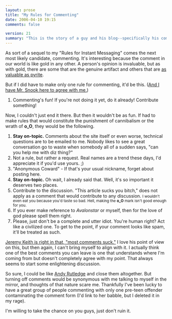 ```yaml
---
layout: prose
title: "My Rules for Commenting"
date: 2006-04-10 19:15
comments: false

version: 21
summary: "This is the story of a guy and his blog--specifically his commenters. Said guy sets some \"ground rules\" for people wanting to comment on said blog. Follow them or... again, be eaten."
---
```


As sort of a sequel to my "Rules for Instant Messaging" comes the next most likely candidate, commenting. It's interesting because the comment in our world is like gold in any other. A person's opinion is invaluable, but as with gold, there are some that are the genuine artifact and others that are [as valuable as pyrite][1].

But if I did have to make only one rule for commenting, it'd be this. ([And I have Mr. Snook here to agree with me.][2])

1. Commenting's fun! If you're not doing it yet, do it already! Contribute something!

Now, I couldn't just end it there. But then it wouldn't be as fun. If had to make rules that would constitute the punishment of cannibalism or the wrath of **o_O**, they would be the following.

1. **Stay on-topic.** Comments about the site itself or even worse, technical questions are to be emailed to me. Nobody likes to see a great conversation go to waste when somebody all of a sudden says, "can you help me with diz thing?"
2. Not a rule, but rather a request. Real names are a trend these days, I'd appreciate it if you'd use yours. ;)
3. "Anonymous Coward" - If that's your usual nickname, forget about posting here.
4. **Stay on-topic.** Oh wait, I already said that. Well, it's so important it deserves two places.
5. Contribute to the discussion. "This article sucks you bitch," does not apply as a comment that would contribute to any discussion. <small>I wouldn't even eat you because you'd taste so bad. Hell, making the **o_O** mark isn't good enough for you.</small>
6. If you ever make reference to <em>Avalonstar</em> or myself, then for the love of god please spell them right.
7. Please, just don't be a complete and utter idiot. You're human right? Act like a civilized one. To get to the point, if your comment looks like spam, it'll be treated as such.

[Jeremy Keith is right in that, "most comments suck."][3] I love his point of view on this, but then again, I can't bring myself to align with it. I actually think one of the best comments you can leave is one that understands where I'm coming from but doesn't completely agree with my point. That always seems to start some enlightening discussion.

So sure, I could be like [Andy Rutledge][4] and close them altogether. But turning off comments would be synonymous with me talking to myself in the mirror, and thoughts of that nature scare me. Thankfully I've been lucky to have a great group of people commenting with only one pre-teen offender contaminating the comment form (I'd link to her babble, but I deleted it in my rage).

I'm willing to take the chance on you guys, just don't ruin it.

[1]: http://en.wikipedia.org/wiki/Pyrite/
[2]: http://snook.ca/jonathan/
[3]: http://adactio.com/journal/1094/
[4]: http://andyrutledge.com/
